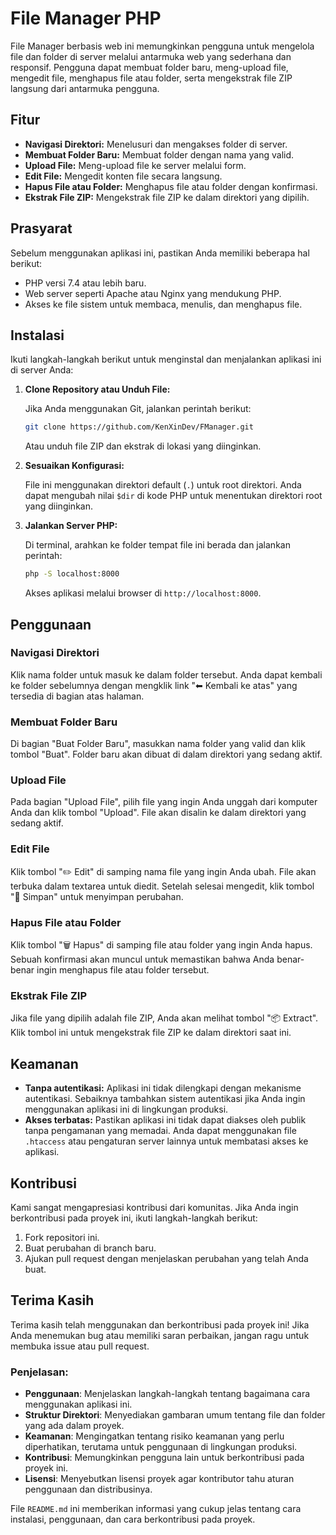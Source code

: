 # File Manager PHP

File Manager berbasis web ini memungkinkan pengguna untuk mengelola file dan folder di server melalui antarmuka web yang sederhana dan responsif. Pengguna dapat membuat folder baru, meng-upload file, mengedit file, menghapus file atau folder, serta mengekstrak file ZIP langsung dari antarmuka pengguna.

## Fitur

- **Navigasi Direktori:** Menelusuri dan mengakses folder di server.
- **Membuat Folder Baru:** Membuat folder dengan nama yang valid.
- **Upload File:** Meng-upload file ke server melalui form.
- **Edit File:** Mengedit konten file secara langsung.
- **Hapus File atau Folder:** Menghapus file atau folder dengan konfirmasi.
- **Ekstrak File ZIP:** Mengekstrak file ZIP ke dalam direktori yang dipilih.

## Prasyarat

Sebelum menggunakan aplikasi ini, pastikan Anda memiliki beberapa hal berikut:

- PHP versi 7.4 atau lebih baru.
- Web server seperti Apache atau Nginx yang mendukung PHP.
- Akses ke file sistem untuk membaca, menulis, dan menghapus file.

## Instalasi

Ikuti langkah-langkah berikut untuk menginstal dan menjalankan aplikasi ini di server Anda:

1. **Clone Repository atau Unduh File:**

   Jika Anda menggunakan Git, jalankan perintah berikut:
   ```bash
   git clone https://github.com/KenXinDev/FManager.git
   ```

   Atau unduh file ZIP dan ekstrak di lokasi yang diinginkan.

2. **Sesuaikan Konfigurasi:**

   File ini menggunakan direktori default (`.`) untuk root direktori. Anda dapat mengubah nilai `$dir` di kode PHP untuk menentukan direktori root yang diinginkan.

3. **Jalankan Server PHP:**

   Di terminal, arahkan ke folder tempat file ini berada dan jalankan perintah:
   ```bash
   php -S localhost:8000
   ```

   Akses aplikasi melalui browser di `http://localhost:8000`.

## Penggunaan

### Navigasi Direktori
Klik nama folder untuk masuk ke dalam folder tersebut. Anda dapat kembali ke folder sebelumnya dengan mengklik link "⬅ Kembali ke atas" yang tersedia di bagian atas halaman.

### Membuat Folder Baru
Di bagian "Buat Folder Baru", masukkan nama folder yang valid dan klik tombol "Buat". Folder baru akan dibuat di dalam direktori yang sedang aktif.

### Upload File
Pada bagian "Upload File", pilih file yang ingin Anda unggah dari komputer Anda dan klik tombol "Upload". File akan disalin ke dalam direktori yang sedang aktif.

### Edit File
Klik tombol "✏️ Edit" di samping nama file yang ingin Anda ubah. File akan terbuka dalam textarea untuk diedit. Setelah selesai mengedit, klik tombol "💾 Simpan" untuk menyimpan perubahan.

### Hapus File atau Folder
Klik tombol "🗑 Hapus" di samping file atau folder yang ingin Anda hapus. Sebuah konfirmasi akan muncul untuk memastikan bahwa Anda benar-benar ingin menghapus file atau folder tersebut.

### Ekstrak File ZIP
Jika file yang dipilih adalah file ZIP, Anda akan melihat tombol "📦 Extract". Klik tombol ini untuk mengekstrak file ZIP ke dalam direktori saat ini.


## Keamanan

- **Tanpa autentikasi:** Aplikasi ini tidak dilengkapi dengan mekanisme autentikasi. Sebaiknya tambahkan sistem autentikasi jika Anda ingin menggunakan aplikasi ini di lingkungan produksi.
- **Akses terbatas:** Pastikan aplikasi ini tidak dapat diakses oleh publik tanpa pengamanan yang memadai. Anda dapat menggunakan file `.htaccess` atau pengaturan server lainnya untuk membatasi akses ke aplikasi.

## Kontribusi

Kami sangat mengapresiasi kontribusi dari komunitas. Jika Anda ingin berkontribusi pada proyek ini, ikuti langkah-langkah berikut:

1. Fork repositori ini.
2. Buat perubahan di branch baru.
3. Ajukan pull request dengan menjelaskan perubahan yang telah Anda buat.

## Terima Kasih

Terima kasih telah menggunakan dan berkontribusi pada proyek ini! Jika Anda menemukan bug atau memiliki saran perbaikan, jangan ragu untuk membuka issue atau pull request.


### Penjelasan:
- **Penggunaan**: Menjelaskan langkah-langkah tentang bagaimana cara menggunakan aplikasi ini.
- **Struktur Direktori**: Menyediakan gambaran umum tentang file dan folder yang ada dalam proyek.
- **Keamanan**: Mengingatkan tentang risiko keamanan yang perlu diperhatikan, terutama untuk penggunaan di lingkungan produksi.
- **Kontribusi**: Memungkinkan pengguna lain untuk berkontribusi pada proyek ini.
- **Lisensi**: Menyebutkan lisensi proyek agar kontributor tahu aturan penggunaan dan distribusinya.

File `README.md` ini memberikan informasi yang cukup jelas tentang cara instalasi, penggunaan, dan cara berkontribusi pada proyek.
